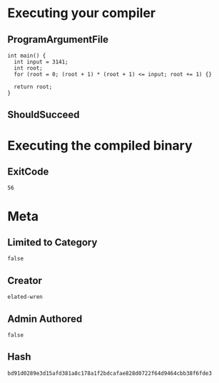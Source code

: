 # Executing your compiler

## ProgramArgumentFile

```
int main() {
  int input = 3141;
  int root;
  for (root = 0; (root + 1) * (root + 1) <= input; root += 1) {}

  return root;
}
```

## ShouldSucceed

# Executing the compiled binary

## ExitCode

```
56
```

# Meta

## Limited to Category

```
false
```

## Creator

```
elated-wren
```

## Admin Authored

```
false
```

## Hash

```
bd91d0289e3d15afd381a8c178a1f2bdcafae828d0722f64d9464cbb38f6fde3
```
